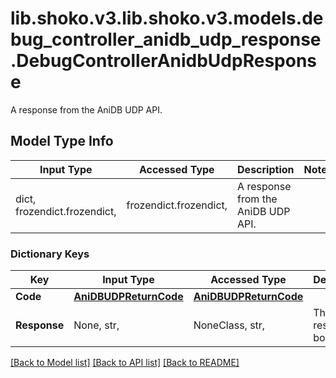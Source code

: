 # lib.shoko.v3.lib.shoko.v3.models.debug_controller_anidb_udp_response.DebugControllerAnidbUdpResponse

A response from the AniDB UDP API.

## Model Type Info
Input Type | Accessed Type | Description | Notes
------------ | ------------- | ------------- | -------------
dict, frozendict.frozendict,  | frozendict.frozendict,  | A response from the AniDB UDP API. | 

### Dictionary Keys
Key | Input Type | Accessed Type | Description | Notes
------------ | ------------- | ------------- | ------------- | -------------
**Code** | [**AniDBUDPReturnCode**](AniDBUDPReturnCode.md) | [**AniDBUDPReturnCode**](AniDBUDPReturnCode.md) |  | [optional] 
**Response** | None, str,  | NoneClass, str,  | The response body. | [optional] 

[[Back to Model list]](../../README.md#documentation-for-models) [[Back to API list]](../../README.md#documentation-for-api-endpoints) [[Back to README]](../../README.md)

